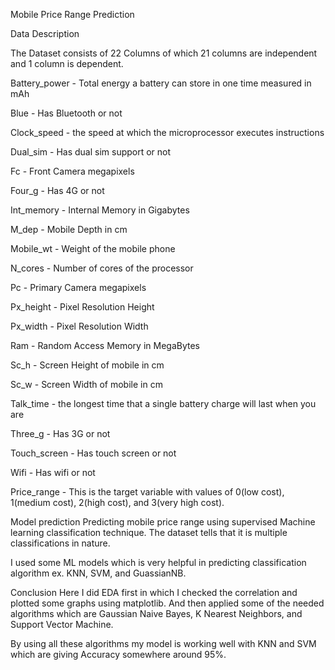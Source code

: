 Mobile Price Range Prediction


Data Description


The Dataset consists of 22 Columns of which 21 columns are independent and 1 column is dependent.

Battery_power - Total energy a battery can store in one time measured in mAh

Blue - Has Bluetooth or not

Clock_speed - the speed at which the microprocessor executes instructions

Dual_sim - Has dual sim support or not

Fc - Front Camera megapixels

Four_g - Has 4G or not

Int_memory - Internal Memory in Gigabytes

M_dep - Mobile Depth in cm

Mobile_wt - Weight of the mobile phone

N_cores - Number of cores of the processor

Pc - Primary Camera megapixels

Px_height - Pixel Resolution Height

Px_width - Pixel Resolution Width

Ram - Random Access Memory in MegaBytes

Sc_h - Screen Height of mobile in cm

Sc_w - Screen Width of mobile in cm

Talk_time - the longest time that a single battery charge will last when you are

Three_g - Has 3G or not

Touch_screen - Has touch screen or not

Wifi - Has wifi or not

Price_range - This is the target variable with values of 0(low cost), 1(medium cost), 2(high cost), and 3(very high cost).

Model prediction
Predicting mobile price range using supervised Machine learning classification technique. The dataset tells that it is multiple classifications in nature.

I used some ML models which is very helpful in predicting classification algorithm ex. KNN, SVM, and GuassianNB.

Conclusion
Here I did EDA first in which I checked the correlation and plotted some graphs using matplotlib. And then applied some of the needed algorithms which are Gaussian Naive Bayes, K Nearest Neighbors, and Support Vector Machine.

By using all these algorithms my model is working well with KNN and SVM which are giving Accuracy somewhere around 95%.
